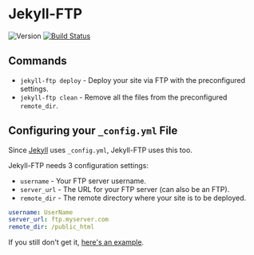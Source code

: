# Jekyll-FTP

![Version](https://badge.fury.io/rb/jekyll-ftp.png)
[![Build Status](https://travis-ci.org/JesseHerrick/jekyll-ftp.png?branch=master)](https://travis-ci.org/JesseHerrick/jekyll-ftp)
## Commands
* `jekyll-ftp deploy` - Deploy your site via FTP with the preconfigured settings.
* `jekyll-ftp clean` - Remove all the files from the preconfigured `remote_dir`.

## Configuring your `_config.yml` File
Since [Jekyll](https://github.com/mojombo/jekyll) uses `_config.yml`, Jekyll-FTP uses this too.

Jekyll-FTP needs 3 configuration settings:
* `username` - Your FTP server username.
* `server_url` - The URL for your FTP server (can also be an FTP).
* `remote_dir` - The remote directory where your site is to be deployed.

```yaml
username: UserName
server_url: ftp.myserver.com
remote_dir: /public_html
```

If you still don't get it, [here's an example](https://gist.github.com/JesseHerrick/6965950).
